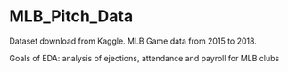 # MLB_Pitch_Data
Dataset download from Kaggle. MLB Game data from 2015 to 2018.

Goals of EDA:
analysis of ejections, attendance and payroll for MLB clubs

